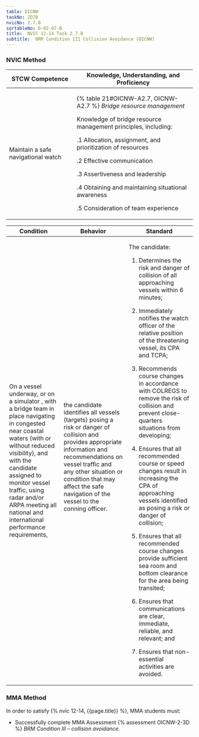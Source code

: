 ```yaml
---
table: OICNW
taskNo: 2D7B
nvicNo: 2.7.B 
sortableNo: D-02-07-B
title:  NVIC 12-14 Task 2.7.B 
subtitle:  BRM Condition III Collision Avoidance (OICNW)
---
```






### NVIC Method

<a style="display:none;" onclick="togglevisibility('nvic_methods')" >Show NVIC method.</a>

<div id='nvic_methods' class='show'>

<table>
<thead>
<tr>
<th class='forty'> STCW Competence </th>
<th class='sixty'> Knowledge, Understanding, and Proficiency </th>
</tr>
</thead>

<tbody>
<tr><td markdown='1'>

Maintain a safe navigational watch

</td><td markdown='1'>

{% table 21#OICNW-A2.7, OICNW-A2.7 %} *Bridge resource management* 

Knowledge of bridge resource management principles, including: 

.1  Allocation, assignment, and prioritization of resources 

.2  Effective communication 

.3  Assertiveness and leadership 

.4  Obtaining and maintaining situational awareness

.5 Consideration of team experience

</td></tr>


</tbody>
</table>


<table>
<thead>
<tr><th class='twenty'>  Condition </th><th class='twenty'> Behavior </th><th  class='sixty'>Standard </th></tr>
</thead>
<tbody >



<tr><td markdown='1'>

On a vessel underway, or on a simulator , with a bridge team in place navigating in congested near coastal waters (with or without reduced visibility), and with the candidate assigned to monitor vessel traffic, using radar and/or ARPA meeting all national and international performance requirements,

</td><td markdown='1'>

the candidate identifies all vessels (targets) posing a risk or danger of collision and provides appropriate information and recommendations on vessel traffic and any other situation or condition that may affect the safe navigation of the vessel to the conning officer.

<br>

<div class="tooltip" markdown='1'>



</div>


</td><td markdown='1'>

The candidate:

1. Determines the risk and danger of collision of all approaching vessels within 6 minutes;

2. Immediately notifies the watch officer of the relative position of the threatening vessel, its CPA and TCPA;

3. Recommends course changes in accordance with COLREGS to remove the risk of collision and prevent close-quarters situations from developing;

4. Ensures that all recommended course or speed changes result in increasing the CPA of approaching vessels identified as posing a risk or danger of collision;

5. Ensures that all recommended course changes provide sufficient sea room and bottom clearance for the area being transited;

6. Ensures that communications are clear, immediate, reliable, and relevant; and

7. Ensures that non-essential activities are avoided.

</td></tr>
</tbody>
</table>
</div>


### MMA Method

In order to satisfy  {% nvic 12-14, {{page.title}}  %}, MMA students must:

* Successfully complete MMA Assessment {% assessment OICNW-2-3D %} *BRM Condition III – collision avoidance.*